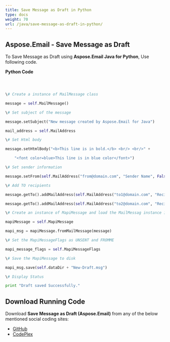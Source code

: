```yaml
---
title: Save Message as Draft in Python
type: docs
weight: 70
url: /java/save-message-as-draft-in-python/
---
```


## **Aspose.Email - Save Message as Draft**
To Save Message as Draft using **Aspose.Email Java for Python**, Use following code.

**Python Code**

``` python



\# Create a instance of MailMessage class

message = self.MailMessage()

\# Set subject of the message

message.setSubject("New message created by Aspose.Email for Java")

mail_address = self.MailAddress

\# Set Html body

message.setHtmlBody("<b>This line is in bold.</b> <br/> <br/>" +

    "<font color=blue>This line is in blue color</font>")

\# Set sender information

message.setFrom(self.MailAddress("from@domain.com", "Sender Name", False))

\# Add TO recipients

message.getTo().addMailAddress(self.MailAddress("to1@domain.com", "Recipient 1", False))

message.getTo().addMailAddress(self.MailAddress("to2@domain.com", "Recipient 2", False))

\# Create an instance of MapiMessage and load the MailMessag instance into it

mapiMessage = self.MapiMessage

mapi_msg = mapiMessage.fromMailMessage(message)

\# Set the MapiMessageFlags as UNSENT and FROMME

mapi_message_flags = self.MapiMessageFlags

\# Save the MapiMessage to disk

mapi_msg.save(self.dataDir + "New-Draft.msg")

\# Display Status

print "Draft saved Successfully."

```
## **Download Running Code**
Download **Save Message as Draft (Aspose.Email)** from any of the below mentioned social coding sites:

- [GitHub](https://github.com/aspose-email/Aspose.Email-for-Java/releases/tag/Aspose.Email_Java_for_Python-v1.0)
- [CodePlex](http://asposeemailjavapython.codeplex.com/releases/)
